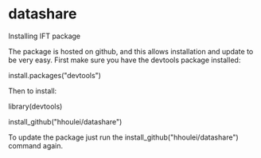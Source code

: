# datashare

Installing IFT package

The package is hosted on github, and this allows installation and update to be very easy. First make sure you have the devtools package installed:

install.packages("devtools")

Then to install:

library(devtools)

install_github("hhoulei/datashare")

To update the package just run the install_github("hhoulei/datashare") command again.
